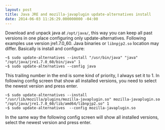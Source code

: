 ```yaml
---
layout: post
title: Java JRE and mozilla-javaplugin update-alternatives install
date: 2014-06-03 11:26:29.000000000 -04:00
---
```

Download and unpack java at `/opt/java/`, this way you can keep all past versions in one place configuring only update-alternatives.
Following examples use version jre1.7.0_60. Java binaries or `libnpjp2.so` location may differ.
Basically is install and configure:

	~$ sudo update-alternatives --install "/usr/bin/java" "java" "/opt/java/jre1.7.0_60/bin/java" 1
	~$ sudo update-alternatives --config java

This trailing number in the end is some kind of priority, I always set it to 1.
In following config screen that show all installed versions, you need to select the newest version and press enter.

	~$ sudo update-alternatives --install "/usr/lib/mozilla/plugins/mozilla-javaplugin.so" mozilla-javaplugin.so "/opt/java/jre1.7.0_60/lib/amd64/libnpjp2.so" 1
	~$ sudo update-alternatives  --config mozilla-javaplugin.so
    
In the same way the following config screen will show all installed versions, select the newest version and press enter.
